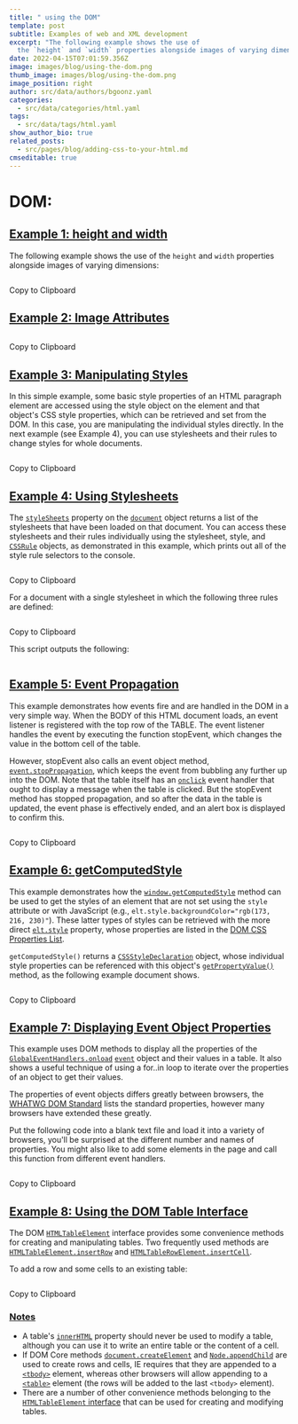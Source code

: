 ```yaml
---
title: " using the DOM"
template: post
subtitle: Examples of web and XML development
excerpt: "The following example shows the use of
  the `height` and `width` properties alongside images of varying dimensions:"
date: 2022-04-15T07:01:59.356Z
image: images/blog/using-the-dom.png
thumb_image: images/blog/using-the-dom.png
image_position: right
author: src/data/authors/bgoonz.yaml
categories:
  - src/data/categories/html.yaml
tags:
  - src/data/tags/html.yaml
show_author_bio: true
related_posts:
  - src/pages/blog/adding-css-to-your-html.md
cmseditable: true
---
```


<!--StartFragment-->

# DOM:

## [Example 1: height and width](https://developer.mozilla.org/en-US/docs/Web/API/Document_Object_Model/Examples#example_1_height_and_width "Permalink to Example 1: height and width")

The following example shows the use of the `height` and `width` properties alongside images of varying dimensions:

```

```

Copy to Clipboard

## [Example 2: Image Attributes](https://developer.mozilla.org/en-US/docs/Web/API/Document_Object_Model/Examples#example_2_image_attributes "Permalink to Example 2: Image Attributes")

```

```

Copy to Clipboard

## [Example 3: Manipulating Styles](https://developer.mozilla.org/en-US/docs/Web/API/Document_Object_Model/Examples#example_3_manipulating_styles "Permalink to Example 3: Manipulating Styles")

In this simple example, some basic style properties of an HTML paragraph element are accessed using the style object on the element and that object's CSS style properties, which can be retrieved and set from the DOM. In this case, you are manipulating the individual styles directly. In the next example (see Example 4), you can use stylesheets and their rules to change styles for whole documents.

```

```

Copy to Clipboard

## [Example 4: Using Stylesheets](https://developer.mozilla.org/en-US/docs/Web/API/Document_Object_Model/Examples#example_4_using_stylesheets "Permalink to Example 4: Using Stylesheets")

The [`styleSheets`](https://developer.mozilla.org/en-US/docs/Web/API/Document/styleSheets "styleSheets") property on the [`document`](https://developer.mozilla.org/en-US/docs/Web/API/Document) object returns a list of the stylesheets that have been loaded on that document. You can access these stylesheets and their rules individually using the stylesheet, style, and [`CSSRule`](https://developer.mozilla.org/en-US/docs/Web/API/CSSRule) objects, as demonstrated in this example, which prints out all of the style rule selectors to the console.

```

```

Copy to Clipboard

For a document with a single stylesheet in which the following three rules are defined:

```

```

Copy to Clipboard

This script outputs the following:

```

```

## [Example 5: Event Propagation](https://developer.mozilla.org/en-US/docs/Web/API/Document_Object_Model/Examples#example_5_event_propagation "Permalink to Example 5: Event Propagation")

This example demonstrates how events fire and are handled in the DOM in a very simple way. When the BODY of this HTML document loads, an event listener is registered with the top row of the TABLE. The event listener handles the event by executing the function stopEvent, which changes the value in the bottom cell of the table.

However, stopEvent also calls an event object method, [`event.stopPropagation`](https://developer.mozilla.org/en-US/docs/Web/API/Event/stopPropagation), which keeps the event from bubbling any further up into the DOM. Note that the table itself has an [`onclick`](https://developer.mozilla.org/en-US/docs/Web/API/GlobalEventHandlers/onclick "onclick") event handler that ought to display a message when the table is clicked. But the stopEvent method has stopped propagation, and so after the data in the table is updated, the event phase is effectively ended, and an alert box is displayed to confirm this.

```

```

Copy to Clipboard

## [Example 6: getComputedStyle](https://developer.mozilla.org/en-US/docs/Web/API/Document_Object_Model/Examples#example_6_getcomputedstyle "Permalink to Example 6: getComputedStyle")

This example demonstrates how the [`window.getComputedStyle`](https://developer.mozilla.org/en-US/docs/Web/API/Window/getComputedStyle) method can be used to get the styles of an element that are not set using the `style` attribute or with JavaScript (e.g., `elt.style.backgroundColor="rgb(173, 216, 230)"`). These latter types of styles can be retrieved with the more direct [`elt.style`](https://developer.mozilla.org/en-US/docs/Web/API/HTMLElement/style "elt.style") property, whose properties are listed in the [DOM CSS Properties List](https://developer.mozilla.org/en-US/docs/Web/CSS/Reference).

`getComputedStyle()` returns a [`CSSStyleDeclaration`](https://developer.mozilla.org/en-US/docs/Web/API/CSSStyleDeclaration) object, whose individual style properties can be referenced with this object's [`getPropertyValue()`](https://developer.mozilla.org/en-US/docs/Web/API/CSSStyleDeclaration/getPropertyValue "getPropertyValue()") method, as the following example document shows.

```

```

Copy to Clipboard

## [Example 7: Displaying Event Object Properties](https://developer.mozilla.org/en-US/docs/Web/API/Document_Object_Model/Examples#example_7_displaying_event_object_properties "Permalink to Example 7: Displaying Event Object Properties")

This example uses DOM methods to display all the properties of the [`GlobalEventHandlers.onload`](https://developer.mozilla.org/en-US/docs/Web/API/GlobalEventHandlers/onload) [`event`](https://developer.mozilla.org/en-US/docs/Web/API/Event) object and their values in a table. It also shows a useful technique of using a for..in loop to iterate over the properties of an object to get their values.

The properties of event objects differs greatly between browsers, the [WHATWG DOM Standard](https://dom.spec.whatwg.org/) lists the standard properties, however many browsers have extended these greatly.

Put the following code into a blank text file and load it into a variety of browsers, you'll be surprised at the different number and names of properties. You might also like to add some elements in the page and call this function from different event handlers.

```

```

Copy to Clipboard

## [Example 8: Using the DOM Table Interface](https://developer.mozilla.org/en-US/docs/Web/API/Document_Object_Model/Examples#example_8_using_the_dom_table_interface "Permalink to Example 8: Using the DOM Table Interface")

The DOM [`HTMLTableElement`](https://developer.mozilla.org/en-US/docs/Web/API/HTMLTableElement) interface provides some convenience methods for creating and manipulating tables. Two frequently used methods are [`HTMLTableElement.insertRow`](https://developer.mozilla.org/en-US/docs/Web/API/HTMLTableElement/insertRow) and [`HTMLTableRowElement.insertCell`](https://developer.mozilla.org/en-US/docs/Web/API/HTMLTableRowElement/insertCell).

To add a row and some cells to an existing table:

```

```

Copy to Clipboard

### [Notes](https://developer.mozilla.org/en-US/docs/Web/API/Document_Object_Model/Examples#notes "Permalink to Notes")

- A table's [`innerHTML`](https://developer.mozilla.org/en-US/docs/Web/API/Element/innerHTML "innerHTML") property should never be used to modify a table, although you can use it to write an entire table or the content of a cell.
- If DOM Core methods [`document.createElement`](https://developer.mozilla.org/en-US/docs/Web/API/Document/createElement) and [`Node.appendChild`](https://developer.mozilla.org/en-US/docs/Web/API/Node/appendChild) are used to create rows and cells, IE requires that they are appended to a [`<tbody>`](https://developer.mozilla.org/en-US/docs/Web/HTML/Element/tbody) element, whereas other browsers will allow appending to a [`<table>`](https://developer.mozilla.org/en-US/docs/Web/HTML/Element/table) element (the rows will be added to the last `<tbody>` element).
- There are a number of other convenience methods belonging to the [`HTMLTableElement` interface](https://developer.mozilla.org/en-US/docs/Web/API/HTMLTableElement#methods) that can be used for creating and modifying tables.

<!--EndFragment-->
